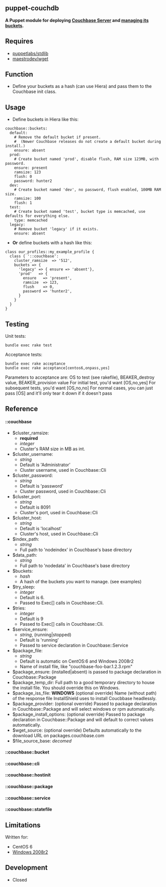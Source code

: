 ## puppet-couchdb

__A Puppet module for deploying [Couchbase Server](http://www.couchbase.com/nosql-databases/couchbase-server) and [managing its buckets](http://developer.couchbase.com/documentation/server/4.0/introduction/intro.html).__

## Requires
* [puppetlabs/stdlib](https://forge.puppetlabs.com/puppetlabs/stdlib)
* [maestrodev/wget](https://forge.puppetlabs.com/maestrodev/wget)

## Function

* Define your buckets as a hash (can use Hiera) and pass them to the Couchbase init class.

## Usage

* Define buckets in Hiera like this:

```
couchbase::buckets:
  default:
    # Remove the default bucket if present.
    #  (Newer Couchbase releases do not create a default bucket during install.)
    ensure: absent
  prod:
    # Create bucket named 'prod', disable flush, RAM size 123MB, with password.
    ensure: present
    ramsize: 123
    flush: 0
    password: hunter2
  dev:
    # Create bucket named 'dev', no password, flush enabled, 100MB RAM size.
    ramsize: 100
    flush: 1
  test:
    # Create bucket named 'test', bucket type is memcached, use defaults for everything else.
    type: memcached
  legacy:
    # Remove bucket 'legacy' if it exists.
    ensure: absent
```

* __Or__ define buckets with a hash like this:

```
class our_profiles::my_example_profile {
  class { '::couchbase':
    cluster_ramsize  => '512',
    buckets => {
      'legacy' => { ensure => 'absent'},
      'prod'   => {
        ensure   => 'present',
        ramsize  => 123,
        flush    => 0,
        password => 'hunter2',
      }
    }
  }
}
```

## Testing

Unit tests:

```
bundle exec rake test
```

Acceptance tests:

```
bundle exec rake acceptance
bundle exec rake acceptance[centos6,onpass,yes]
```
Parameters to acceptance are: OS to test (see rakefile), BEAKER_destroy value, BEAKER_provision value
For initial test, you'd want [OS,no,yes]
For subsequent tests, you'd want [OS,no,no]
For normal cases, you can just pass [OS] and it'll only tear it down if it doesn't pass

## Reference

#### ::couchbase
*  $cluster_ramsize:
    * __required__
    * _integer_
    * Cluster's RAM size in MB as int.
*  $cluster_username:
    * _string_
    * Default is 'Administrator'
    * Cluster username, used in Couchbase::Cli
*  $cluster_password:
    * _string_
    * Default is 'password'
    * Cluster password, used in Couchbase::Cli
*  $cluster_port:
    * _string_
    * Default is 8091
    * Cluster's port, used in Couchbase::Cli
*  $cluster_host:
    * _string_
    * Default is 'localhost'
    * Cluster's host, used in Couchbase::Cli
*  $index_path:
    * _string_
    * Full path to 'nodeindex' in Couchbase's base directory
*  $data_path:
    * _string_
    * Full path to 'nodedata' in Couchbase's base directory
*  $buckets:
    * _hash_
    * A hash of the buckets you want to manage. (see examples)
*  $try_sleep:
    * _integer_
    * Default is 6.
    * Passed to Exec[] calls in Couchbase::Cli.
*  $tries:
    * _integer_
    * Default is 9
    * Passed to Exec[] calls in Couchbase::Cli.
*  $service_ensure:
    * _string_, (running|stopped)
    * Default is 'running'
    * Passed to service declaration in Couchbase::Service
*  $package_file:
    * _string_
    * Default is automatic on CentOS:6 and Windows 2008r2
    * Name of install file, like "couchbase-foo-bar.1.2.3.rpm"
*  $package_ensure: (installed|absent) is passed to package declaration in Couchbase::Package
*  $package_temp_dir: Full path to a good temporary directory to house the install file. You should override this on Windows.
*  $package_iss_file: __WINDOWS__ (optional override) Name (without path) of the response file InstallShield uses to install Coucbbase headlessly.
*  $package_provider: (optional override) Passed to package declaration in Couchbase::Package and will select windows or rpm automatically.
*  $package_install_options: (optional override) Passed to package declaration in Couchbase::Package and will default to correct values automatically.
*  $wget_source: (optional override) Defaults automatically to the download URL on packages.couchbase.com
*  $file_source_base: _decomed_

#### ::couchbase::bucket
#### ::couchbase::cli
#### ::couchbase::hostinit
#### ::couchbase::package
#### ::couchbase::service
#### ::couchbase::statefile

## Limitations

Written for:
* CentOS 6
* [Windows 2008r2](https://www.microsoft.com/en-us/download/details.aspx?id=11093)

## Development

* Closed
